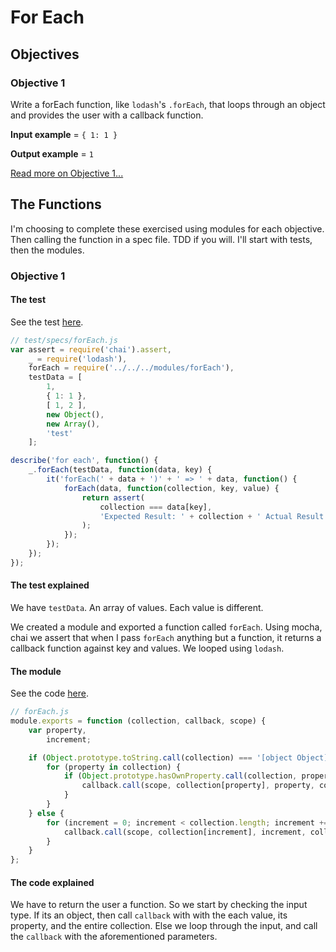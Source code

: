 # For Each
## Objectives
### Objective 1
Write a forEach function, like `lodash`'s `.forEach`, that loops through an object and provides the user with a callback function.

**Input example** = `{ 1: 1 }`

**Output example** = `1`

[Read more on Objective 1...](#Objective-1)

## The Functions
I'm choosing to complete these exercised using modules for each objective. Then calling the function in a spec file. TDD if you will. I'll start with tests, then the modules.

### <div id="Objective-1">Objective 1</div>
#### The test
See the test [here](../../javascript/test/specs/modules/forEach.js).

```js
// test/specs/forEach.js
var assert = require('chai').assert,
    _ = require('lodash'),
    forEach = require('../../../modules/forEach'),
    testData = [
        1,
        { 1: 1 },
        [ 1, 2 ],
        new Object(),
        new Array(),
        'test'
    ];

describe('for each', function() {
    _.forEach(testData, function(data, key) {
        it('forEach(' + data + ')' + ' => ' + data, function() {
            forEach(data, function(collection, key, value) {
                return assert(
                    collection === data[key],
                    'Expected Result: ' + collection + ' Actual Result: ' + data[key]
                );
            });
        });
    });
});
```
#### The test explained
We have `testData`. An array of values. Each value is different.

We created a module and exported a function called `forEach`. Using mocha, chai we assert that when I pass `forEach` anything but a function, it returns a callback function against key and values. We looped using `lodash`.

#### The module
See the code [here](../../javascript/modules/forEach.js).

```js
// forEach.js
module.exports = function (collection, callback, scope) {
    var property,
        increment;

    if (Object.prototype.toString.call(collection) === '[object Object]') {
        for (property in collection) {
            if (Object.prototype.hasOwnProperty.call(collection, property)) {
                callback.call(scope, collection[property], property, collection);
            }
        }
    } else {
        for (increment = 0; increment < collection.length; increment += 1) {
            callback.call(scope, collection[increment], increment, collection);
        }
    }
};
```
#### The code explained
We have to return the user a function. So we start by checking the input type. If its an object, then call `callback` with with the each value, its property, and the entire collection. Else we loop through the input, and call the `callback` with the aforementioned parameters.
